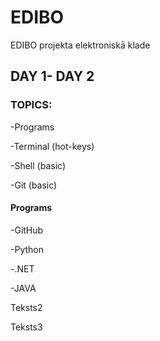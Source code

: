 # EDIBO
EDIBO projekta elektroniskā klade


## DAY 1- DAY 2


### TOPICS:
-Programs


-Terminal (hot-keys)


-Shell (basic)


-Git (basic)



#### Programs
-GitHub


-Python


-.NET


-JAVA




Teksts2


Teksts3

